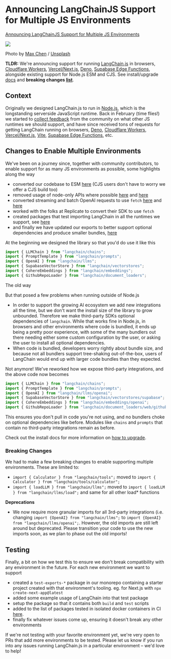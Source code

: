 # Announcing LangChainJS Support for Multiple JS Environments
[Announcing LangChainJS Support for Multiple JS Environments](https://blog.langchain.dev/js-envs/) 

 ![](https://images.unsplash.com/photo-1543285198-3af15c4592ce?crop=entropy&cs=tinysrgb&fit=max&fm=jpg&ixid=MnwxMTc3M3wwfDF8c2VhcmNofDI4fHxqYXZhc2NyaXB0fGVufDB8fHx8MTY4MTIyNDEwNA&ixlib=rb-4.0.3&q=80&w=2000)

Photo by [Max Chen](https://unsplash.com/@maxchen2k?utm_source=ghost&utm_medium=referral&utm_campaign=api-credit) / [Unsplash](https://unsplash.com/?utm_source=ghost&utm_medium=referral&utm_campaign=api-credit)

**TLDR:** We're announcing support for running [LangChain.js](https://github.com/hwchase17/langchainjs) in browsers, [Cloudflare Workers](https://workers.cloudflare.com/), [Vercel/Next.js](https://nextjs.org/), [Deno](https://deno.com/runtime), [Supabase Edge Functions](https://supabase.com/edge-functions), alongside existing support for Node.js ESM and CJS. See install/upgrade [docs](https://js.langchain.com/docs/getting-started/install) and **breaking changes [list](#breaking-changes)**.

Context
-------

Originally we designed LangChain.js to run in [Node.js](https://nodejs.org/en), which is the longstanding serverside JavaScript runtime. Back in February (time flies!) we started to [collect feedback](https://github.com/hwchase17/langchainjs/discussions/152) from the community on what other JS runtimes we should support, and have since received tons of requests for getting LangChain running on browsers, [Deno](https://deno.com/runtime), [Cloudflare Workers](https://workers.cloudflare.com/), [Vercel/Next.js](https://nextjs.org/), [Vite](https://vitejs.dev/), [Supabase Edge Functions](https://supabase.com/edge-functions), etc.

Changes to Enable Multiple Environments
---------------------------------------

We've been on a journey since, together with community contributors, to enable support for as many JS environments as possible, some highlights along the way

*   converted our codebase to ESM [here](https://github.com/hwchase17/langchainjs/pull/124) (CJS users don't have to worry we offer a CJS build too)
*   removed usage of node-only APIs where possible [here](https://github.com/hwchase17/langchainjs/pull/97) and [here](https://github.com/hwchase17/langchainjs/pull/213)
*   converted streaming and batch OpenAI requests to use `fetch` [here](https://github.com/hwchase17/langchainjs/pull/118) and [here](https://github.com/hwchase17/langchainjs/pull/526)
*   worked with the folks at Replicate to convert their SDK to use `fetch`
*   created packages that test importing LangChain in all the runtimes we support, see [here](https://github.com/hwchase17/langchainjs/blob/main/docker-compose.yml)
*   and finally we have updated our exports to better support optional dependencies and produce smaller bundles, [here](https://github.com/hwchase17/langchainjs/pull/632)

At the beginning we designed the library so that you'd do use it like this

```js
import { LLMChain } from "langchain/chains";
import { PromptTemplate } from "langchain/prompts";
import { OpenAI } from "langchain/llms";
import { SupabaseVectorStore } from "langchain/vectorstores";
import { CohereEmbeddings } from "langchain/embeddings";
import { GithubRepoLoader } from "langchain/document_loaders";
```

The old way

But that posed a few problems when running outside of Node.js

*   In order to support the growing AI ecosystem we add new integrations all the time, but we don't want the install size of the library to grow unbounded. Therefore we make third-party SDKs optional dependencies of `langchain`. While that works fine in Node.js, in browsers and other environments where code is bundled, it ends up being a pretty poor experience, with some of the many bundlers out there needing either some custom configuration by the user, or asking the user to install all optional dependencies.
*   When code is bundled, developers worry rightly about bundle size, and because not all bundlers support tree-shaking out-of-the-box, users of LangChain would end up with larger code bundles than they expected.

Not anymore! We've reworked how we expose third-party integrations, and the above code now becomes

```js
import { LLMChain } from "langchain/chains";
import { PromptTemplate } from "langchain/prompts";
import { OpenAI } from "langchain/llms/openai";
import { SupabaseVectorStore } from "langchain/vectorstores/supabase";
import { CohereEmbeddings } from "langchain/embeddings/openai";
import { GithubRepoLoader } from "langchain/document_loaders/web/github";
```

This ensures you don't pull in code you're not using, and no bundlers choke on optional dependencies like before. Modules like `chains` and `prompts` that contain no third-party integrations remain as before.

Check out the install docs for more information on [how to upgrade](https://js.langchain.com/docs/getting-started/install).

### Breaking Changes

We had to make a few breaking changes to enable supporting multiple environments. These are limited to:

*   `import { Calculator } from "langchain/tools";` moved to `import { Calculator } from "langchain/tools/calculator";`
*   `import { loadLLM } from "langchain/llms";` moved to `import { loadLLM } from "langchain/llms/load";` and same for all other load* functions

**Deprecations**

*   We now require more granular imports for all 3rd-party integrations (i.e. changing `import {OpenAI} from "langchain/llms";` to `import {OpenAI} from "langchain/llms/openai";`. However, the old imports are still left around but deprecated. Please transition your code to use the new imports soon, as we plan to phase out the old imports!

Testing
-------

Finally, a bit on how we test this to ensure we don't break compatibility with any environment in the future. For each new environment we want to support

*   created a `test-exports-*` package in our monorepo containing a starter project created with that environment's tooling. eg. for Next.js with `npx create-next-app@latest`
*   added some example usage of LangChain into that test package
*   setup the package so that it contains both `build` and `test` scripts
*   added to the list of packages tested in isolated docker containers in CI [here](https://github.com/hwchase17/langchainjs/blob/main/docker-compose.yml).
*   finally fix whatever issues come up, ensuring it doesn't break any other environments

If we're not testing with your favorite environment yet, we're very open to PRs that add more environments to be tested. Please let us know if you run into any issues running LangChain.js in a particular environment – we'd love to help!